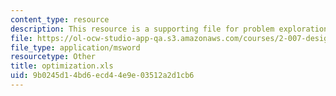 ```yaml
---
content_type: resource
description: This resource is a supporting file for problem exploration and optimization.
file: https://ol-ocw-studio-app-qa.s3.amazonaws.com/courses/2-007-design-and-manufacturing-i-spring-2009/9b0245d14bd6ecd44e9e03512a2d1cb6_optimization.xls
file_type: application/msword
resourcetype: Other
title: optimization.xls
uid: 9b0245d1-4bd6-ecd4-4e9e-03512a2d1cb6
---
```

